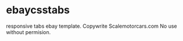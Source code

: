 # ebaycsstabs
responsive tabs ebay template. Copywrite Scalemotorcars.com No use without permision. 
